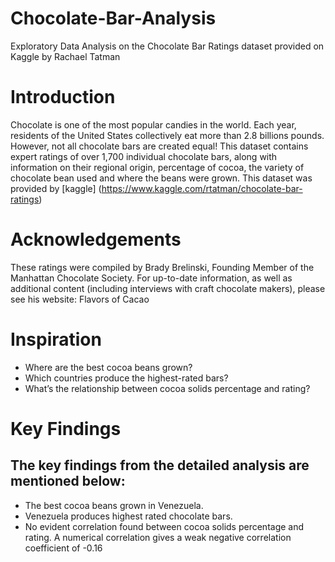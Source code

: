 # Chocolate-Bar-Analysis
Exploratory Data Analysis on the Chocolate Bar Ratings dataset provided on Kaggle by Rachael Tatman

# Introduction
Chocolate is one of the most popular candies in the world. Each year, residents of the United States collectively eat more than 2.8 billions pounds. However, not all chocolate bars are created equal! This dataset contains expert ratings of over 1,700 individual chocolate bars, along with information on their regional origin, percentage of cocoa, the variety of chocolate bean used and where the beans were grown. This dataset was provided by [kaggle] (https://www.kaggle.com/rtatman/chocolate-bar-ratings)

# Acknowledgements
These ratings were compiled by Brady Brelinski, Founding Member of the Manhattan Chocolate Society. For up-to-date information, as well as additional content (including interviews with craft chocolate makers), please see his website: Flavors of Cacao

# Inspiration
* Where are the best cocoa beans grown?
* Which countries produce the highest-rated bars?
* What’s the relationship between cocoa solids percentage and rating?

# Key Findings
## The key findings from the detailed analysis are mentioned below:
*  The best cocoa beans grown in Venezuela.
*  Venezuela produces highest rated chocolate bars.
*  No evident correlation found between cocoa solids percentage and rating. A numerical correlation gives a weak negative correlation coefficient of -0.16
